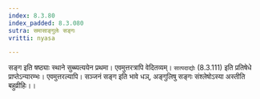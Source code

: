 ```yaml
---
index: 8.3.80
index_padded: 8.3.080
sutra: समासाङ्गुलेः सङ्गः
vritti: nyasa

---
```

सङ्ग इति षष्ठ्याः स्थाने सुब्ब्यत्ययेन प्रथमा। एवमुत्तरत्रापि वेदितव्यम्। `सात्पदाद्योः` (8.3.111) इति प्रतिषेधे प्राप्तेऽन्यारम्भः। एवमुत्तरल्यापि। सञ्जनं सङ्ग इति भावे धञ्, अङ्गुलिषु सङ्गः संश्लेषोऽस्या अस्तीति बहुव्रीहिः।।